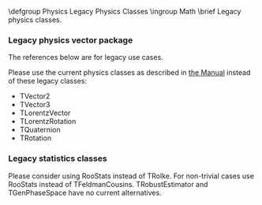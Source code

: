 \defgroup Physics Legacy Physics Classes
\ingroup Math
\brief Legacy physics classes.

### Legacy physics vector package

The references below are for legacy use cases.

Please use the current physics classes as described in [the Manual](https://root.cern/manual/physics_vectors/) instead of these legacy classes:

  - TVector2
  - TVector3
  - TLorentzVector
  - TLorentzRotation
  - TQuaternion
  - TRotation

### Legacy statistics classes

Please consider using RooStats instead of TRolke.
For non-trivial cases use RooStats instead of TFeldmanCousins.
TRobustEstimator and TGenPhaseSpace have no current alternatives.
